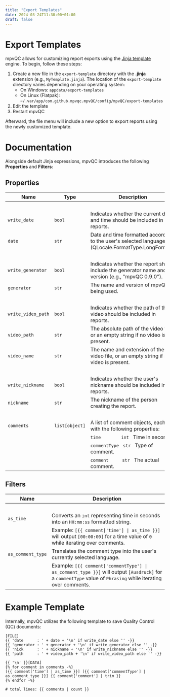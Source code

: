 ```yaml
---
title: "Export Templates"
date: 2024-03-24T11:30:00+01:00
draft: false
---
```


# Export Templates

mpvQC allows for customizing report exports using the [Jinja template](https://jinja.palletsprojects.com/en/3.1.x/)
engine. To begin, follow these steps:

1. Create a new file in the `export-template` directory with the **.jinja** extension (e.g., `MyTemplate.jinja`). The
   location of the `export-template` directory varies depending on your operating system:
    * On Windows: `appdata/export-templates`
    * On Linux (Flatpak): `~/.var/app/com.github.mpvqc.mpvQC/config/mpvQC/export-templates`
1. Edit the template
1. Restart mpvQC

Afterward, the file menu will include a new option to export reports using the newly customized template.

# Documentation

Alongside default Jinja expressions, mpvQC introduces the following **Properties** and **Filters**:

## Properties

| Name               | Type           | Description                                                                                                                   |
|--------------------|----------------|-------------------------------------------------------------------------------------------------------------------------------|
|                    |                | &nbsp;                                                                                                                        |
| `write_date`       | `bool`         | Indicates whether the current date and time should be included in reports.                                                    |
| `date`             | `str`          | Date and time formatted according to the user's selected language (QLocale.FormatType.LongFormat).                            |
|                    |                | &nbsp;                                                                                                                        |
| `write_generator`  | `bool`         | Indicates whether the report should include the generator name and version (e.g., "mpvQC 0.9.0").                             |
| `generator`        | `str`          | The name and version of mpvQC being used.                                                                                     |
|                    |                | &nbsp;                                                                                                                        |
| `write_video_path` | `bool`         | Indicates whether the path of the video should be included in reports.                                                        |
| `video_path`       | `str`          | The absolute path of the video file, or an empty string if no video is present.                                               |
| `video_name`       | `str`          | The name and extension of the video file, or an empty string if no video is present.                                          |
|                    |                | &nbsp;                                                                                                                        |
| `write_nickname`   | `bool`         | Indicates whether the user's nickname should be included in reports.                                                          |
| `nickname`         | `str`          | The nickname of the person creating the report.                                                                               |
|                    |                | &nbsp;                                                                                                                        |
| `comments`         | `list[object]` | A list of comment objects, each with the following properties:                                                                |
|                    |                | `time`&nbsp;&nbsp;&nbsp;&nbsp;&nbsp;&nbsp;&nbsp;&nbsp;&nbsp;&nbsp;&nbsp;&nbsp;&nbsp;&nbsp;&nbsp;`int` &nbsp; Time in seconds. |               
|                    |                | `commentType` &nbsp; `str` &nbsp; Type of comment.                                                                            |                
|                    |                | `comment` &nbsp;&nbsp;&nbsp;&nbsp;&nbsp;&nbsp;&nbsp;&nbsp; `str` &nbsp; The actual comment.                                   |    

## Filters

| Name              | Description                                                                                                                                                  |
|-------------------|--------------------------------------------------------------------------------------------------------------------------------------------------------------|
|                   | &nbsp;                                                                                                                                                       |
| `as_time`         | Converts an `int` representing time in seconds into an `HH:mm:ss` formatted string.                                                                          |
|                   | Example: `[{{ comment['time'] \| as_time }}]` will output `[00:00:00]` for a time value of `0` while iterating over comments.                                |
| `as_comment_type` | Translates the comment type into the user's currently selected language.                                                                                     |
|                   | Example: `[{{ comment['commentType'] \| as_comment_type }}]` will output `[Ausdruck]` for a `commentType` value of `Phrasing` while iterating over comments. |

# Example Template

Internally, mpvQC utilizes the following template to save Quality Control (QC) documents:

```jinja
[FILE]
{{ 'date      : ' + date + '\n' if write_date else '' -}}
{{ 'generator : ' + generator + '\n' if write_generator else '' -}}
{{ 'nick      : ' + nickname + '\n' if write_nickname else '' -}}
{{ 'path      : ' + video_path + '\n' if write_video_path else '' -}}

{{ '\n' }}[DATA]
{% for comment in comments -%}
[{{ comment['time'] | as_time }}] [{{ comment['commentType'] | as_comment_type }}] {{ comment['comment'] | trim }}
{% endfor -%}

# total lines: {{ comments | count }}
```
